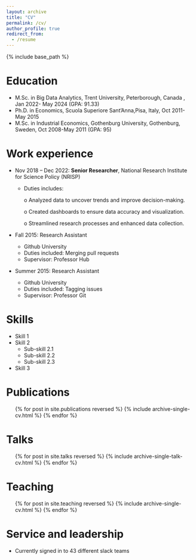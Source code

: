 ```yaml
---
layout: archive
title: "CV"
permalink: /cv/
author_profile: true
redirect_from:
  - /resume
---
```


{% include base_path %}

Education
======
* M.Sc. in Big Data Analytics, Trent University, Peterborough, Canada , Jan 2022- May 2024 (GPA: 91.33)
* Ph.D. in Economics, Scuola Superiore Sant’Anna,Pisa, Italy, Oct 2011- May 2015 
* M.Sc. in Industrial Economics, Gothenburg University, Gothenburg, Sweden, Oct 2008-May 2011 (GPA: 95)


Work experience
======
* Nov 2018 – Dec 2022: **Senior Researcher**,  National Research Institute for Science Policy (NRISP)
  * Duties includes:
    
    o Analyzed data to uncover trends and improve decision-making.
    
    o Created dashboards to ensure data accuracy and visualization.
    
    o Streamlined research processes and enhanced data collection.


* Fall 2015: Research Assistant
  * Github University
  * Duties included: Merging pull requests
  * Supervisor: Professor Hub

* Summer 2015: Research Assistant
  * Github University
  * Duties included: Tagging issues
  * Supervisor: Professor Git
  
Skills
======
* Skill 1
* Skill 2
  * Sub-skill 2.1
  * Sub-skill 2.2
  * Sub-skill 2.3
* Skill 3

Publications
======
  <ul>{% for post in site.publications reversed %}
    {% include archive-single-cv.html %}
  {% endfor %}</ul>
  
Talks
======
  <ul>{% for post in site.talks reversed %}
    {% include archive-single-talk-cv.html  %}
  {% endfor %}</ul>
  
Teaching
======
  <ul>{% for post in site.teaching reversed %}
    {% include archive-single-cv.html %}
  {% endfor %}</ul>
  
Service and leadership
======
* Currently signed in to 43 different slack teams
